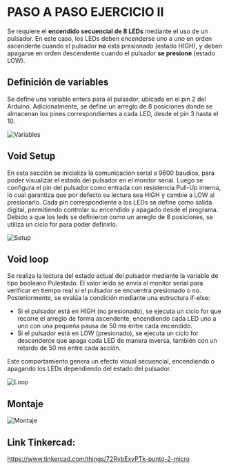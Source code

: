 # PASO A PASO EJERCICIO II  

Se requiere el **encendido secuencial de 8 LEDs** mediante el uso de un pulsador. En este caso, los LEDs deben encenderse uno a uno en orden ascendente cuando el pulsador **no** está presionado (estado HIGH), y deben apagarse en orden descendente cuando el pulsador **se presione** (estado LOW).  

## Definición de variables  

Se define una variable entera para el pulsador, ubicada en el pin 2 del Arduino. Adicionalmente, se define un arreglo de 8 posiciones donde se almacenan los pines correspondientes a cada LED, desde el pin 3 hasta el 10.  

![Variables](https://github.com/johanerre/RetosMicro/blob/main/EJERCICIOS%201/PUNTO%202/IMÁGENES/Captura%20de%20pantalla%202025-09-28%20154021.png)

## Void Setup

En esta sección se inicializa la comunicación serial a 9600 baudios, para poder visualizar el estado del pulsador en el monitor serial. Luego se configura el pin del pulsador como entrada con resistencia Pull-Up interna, lo cual garantiza que por defecto su lectura sea HIGH y cambie a LOW al presionarlo. Cada pin correspondiente a los LEDs se define como salida digital, permitiendo controlar su encendido y apagado desde el programa. Debido a que los leds se definieron como un arreglo de 8 posiciones, se utiliza un ciclo for para poder definirlo.

![Setup](https://github.com/johanerre/RetosMicro/blob/main/EJERCICIOS%201/PUNTO%202/IMÁGENES/Captura%20de%20pantalla%202025-09-28%20154105.png)

## Void loop

 Se realiza la lectura del estado actual del pulsador mediante la variable de tipo booleano Pulestado. El valor leído se envía al monitor serial para verificar en tiempo real si el pulsador se encuentra presionado o no. Posteriormente, se evalúa la condición mediante una estructura if-else:

- Si el pulsador está en HIGH (no presionado), se ejecuta un ciclo for que recorre el arreglo de forma ascendente, encendiendo cada LED uno a uno con una pequeña pausa de 50 ms entre cada encendido.
- Si el pulsador está en LOW (presionado), se ejecuta un ciclo for descendente que apaga cada LED de manera inversa, también con un retardo de 50 ms entre cada acción.

Este comportamiento genera un efecto visual secuencial, encendiendo o apagando los LEDs dependiendo del estado del pulsador.

![Loop](https://github.com/johanerre/RetosMicro/blob/main/EJERCICIOS%201/PUNTO%202/IMÁGENES/Captura%20de%20pantalla%202025-09-28%20154141.png)

## Montaje

![Montaje](https://github.com/johanerre/RetosMicro/blob/main/EJERCICIOS%201/PUNTO%202/IMÁGENES/Captura%20de%20pantalla%202025-09-28%20161051.png)

## Link Tinkercad:

https://www.tinkercad.com/things/72RvbExvPTk-punto-2-micro